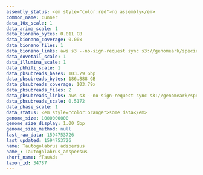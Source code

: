 ```yaml
---
assembly_status: <em style="color:red">no assembly</em>
common_name: cunner
data_10x_scale: 1
data_arima_scale: 1
data_bionano_bytes: 0.011 GB
data_bionano_coverage: 0.00x
data_bionano_files: 1
data_bionano_links: aws s3 --no-sign-request sync s3://genomeark/species/Tautogolabrus_adspersus/fTauAds1/genomic_data/bionano/ .<br>
data_dovetail_scale: 1
data_illumina_scale: 1
data_pbhifi_scale: 1
data_pbsubreads_bases: 103.79 Gbp
data_pbsubreads_bytes: 186.888 GB
data_pbsubreads_coverage: 103.79x
data_pbsubreads_files: 2
data_pbsubreads_links: aws s3 --no-sign-request sync s3://genomeark/species/Tautogolabrus_adspersus/fTauAds1/genomic_data/pacbio/ . --exclude "*ccs.bam*"<br>
data_pbsubreads_scale: 0.5172
data_phase_scale: 1
data_status: <em style="color:orange">some data</em>
genome_size: 1000000000
genome_size_display: 1.00 Gbp
genome_size_method: null
last_raw_data: 1594753726
last_updated: 1594753726
name: Tautogolabrus adspersus
name_: Tautogolabrus_adspersus
short_name: fTauAds
taxon_id: 34787
---
```

